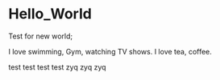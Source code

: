 # Hello_World

Test for new world;

I love swimming, Gym, watching TV shows. I love tea, coffee. 

test test test test zyq zyq zyq
